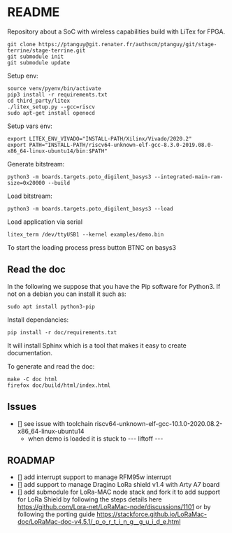 # README

Repository about a SoC with wireless capabilities build with LiTex for FPGA.

```
git clone https://ptanguy@git.renater.fr/authscm/ptanguy/git/stage-terrine/stage-terrine.git
git submodule init
git submodule update
```


Setup env:

```
source venv/pyenv/bin/activate
pip3 install -r requirements.txt
cd third_party/litex
./litex_setup.py --gcc=riscv
sudo apt-get install openocd
```

Setup vars env:
```
export LITEX_ENV_VIVADO="INSTALL-PATH/Xilinx/Vivado/2020.2"                       
export PATH="INSTALL-PATH/riscv64-unknown-elf-gcc-8.3.0-2019.08.0-x86_64-linux-ubuntu14/bin:$PATH"
```

Generate bitstream:

```
python3 -m boards.targets.poto_digilent_basys3 --integrated-main-ram-size=0x20000 --build 
```

Load bitstream:
```
python3 -m boards.targets.poto_digilent_basys3 --load 
```

Load application via serial
```
litex_term /dev/ttyUSB1 --kernel examples/demo.bin
```

To start the loading process press button BTNC on basys3


## Read the doc

In the following we suppose that you have the Pip software for Python3.
If not on a debian you can install it such as:

```
sudo apt install python3-pip
```

Install dependancies:

```
pip install -r doc/requirements.txt
```

It will install Sphinx which is a tool that makes it easy to create
documentation.

To generate and read the doc:

```
make -C doc html
firefox doc/build/html/index.html
```

## Issues

* [] see issue with toolchain riscv64-unknown-elf-gcc-10.1.0-2020.08.2-x86_64-linux-ubuntu14
    * when demo is loaded it is stuck to --- liftoff ---
    
## ROADMAP
 
* [] add interrupt support to manage RFM95w interrupt
* [] add support to manage Dragino LoRa shield v1.4 with Arty A7 board
* [] add submodule for LoRa-MAC node stack and fork it to  add support for LoRa
  Shield by following the steps details here https://github.com/Lora-net/LoRaMac-node/discussions/1101
  or by following the porting guide https://stackforce.github.io/LoRaMac-doc/LoRaMac-doc-v4.5.1/_p_o_r_t_i_n_g__g_u_i_d_e.html


